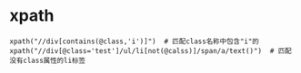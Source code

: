# xpath

	xpath("//div[contains(@class,'i')]")  # 匹配class名称中包含"i"的
	xpath("//div[@class='test']/ul/li[not(@calss)]/span/a/text()")  # 匹配没有class属性的li标签

